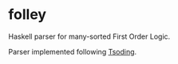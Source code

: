 # folley
Haskell parser for many-sorted First Order Logic.

Parser implemented following [Tsoding](https://www.youtube.com/watch?v=N9RUqGYuGfw).
